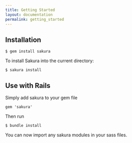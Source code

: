 ```yaml
---
title: Getting Started
layout: documentation
permalink: getting_started
---
```



## Installation

```
$ gem install sakura
```

To install Sakura into the current directory:

```
$ sakura install
```

## Use with Rails
Simply add sakura to your gem file

```
gem 'sakura'
```

Then run

```
$ bundle install
```

You can now import any sakura modules in your sass files.
